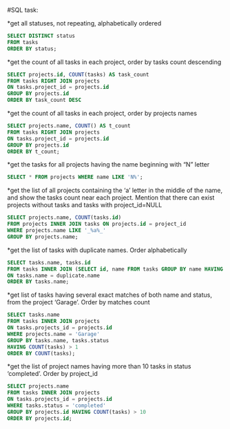 #SQL task:

*get all statuses, not repeating, alphabetically ordered
```sql
SELECT DISTINCT status
FROM tasks
ORDER BY status;
```
*get the count of all tasks in each project, order by tasks count descending
```sql
SELECT projects.id, COUNT(tasks) AS task_count
FROM tasks RIGHT JOIN projects
ON tasks.project_id = projects.id
GROUP BY projects.id
ORDER BY task_count DESC
```
*get the count of all tasks in each project, order by projects names
```sql
SELECT projects.name, COUNT() AS t_count
FROM tasks RIGHT JOIN projects
ON tasks.project_id = projects.id
GROUP BY projects.id
ORDER BY t_count;
```
*get the tasks for all projects having the name beginning with “N” letter
```sql
SELECT * FROM projects WHERE name LIKE 'N%';
```
*get the list of all projects containing the ‘a’ letter in the middle of the name, and show the tasks count near each project. Mention that there can exist projects without tasks and tasks with project_id=NULL
```sql
SELECT projects.name, COUNT(tasks.id)
FROM projects INNER JOIN tasks ON projects.id = project_id
WHERE projects.name LIKE '_%a%_'
GROUP BY projects.name;
```
*get the list of tasks with duplicate names. Order alphabetically
```sql
SELECT tasks.name, tasks.id
FROM tasks INNER JOIN (SELECT id, name FROM tasks GROUP BY name HAVING count(name) > 1) duplicate
ON tasks.name = duplicate.name
ORDER BY tasks.name;
```
*get list of tasks having several exact matches of both name and status, from the project ‘Garage’. Order by matches count
```sql
SELECT tasks.name
FROM tasks INNER JOIN projects
ON tasks.projects_id = projects.id
WHERE projects.name = 'Garage'
GROUP BY tasks.name, tasks.status
HAVING COUNT(tasks) > 1
ORDER BY COUNT(tasks);
```
*get the list of project names having more than 10 tasks in status ‘completed’. Order by project_id
```sql
SELECT projects.name
FROM tasks INNER JOIN projects
ON tasks.projects_id = projects.id
WHERE tasks.status = 'completed'
GROUP BY projects.id HAVING COUNT(tasks) > 10
ORDER BY projects.id;
```
